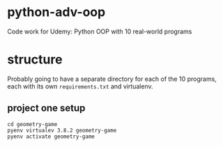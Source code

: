# python-adv-oop
Code work for Udemy: Python OOP with 10 real-world programs


# structure
Probably going to have a separate directory for each of the 10 programs, each with its own `requirements.txt` and virtualenv.

## project one setup

```
cd geometry-game
pyenv virtualev 3.8.2 geometry-game
pyenv activate geometry-game
```
